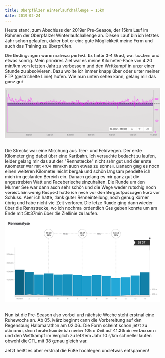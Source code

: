 ```yaml
---
title: Oberpfälzer Winterlaufchallenge – 15km
date: 2019-02-24
---
```

Heute stand, zum Abschluss der 2019er Pre-Season, der 15km Lauf im Rahmen der Oberpfälzer Winterlaufchallenge an. Diesen Lauf bin ich letztes Jahr schon gelaufen, daher bot er eine gute Möglichkeit meine Form und auch das Training zu überprüfen.

Die Bedingungen waren nahezu perfekt. Es hatte 3-4 Grad, war trocken und etwas sonnig. Mein primäres Ziel war es meine Kilometer-Pace von 4:20 min/km vom letzten Jahr zu verbessern und den Wettkampf in unter einer Stunde zu absolvieren. Dazu wollte ich immer knapp über oder unter meiner FTP (gestrichelte Linie) laufen. Wie man unten sehen kann, gelang mir das ganz gut.

![](/assets/images/Bildschirmfoto-2019-02-24-um-19.18.49.png)<br /><br />

Die Strecke war eine Mischung aus Teer- und Feldwegen. Der erste Kilometer ging dabei über eine Kartbahn. Ich versuchte bedacht zu laufen, leider gelang mir das auf der "Rennstrecke" nicht sehr gut und der erste Kilometer war mit 4:04 min/km auch etwas zu schnell. Danach ging es noch einen weiteren Kilometer leicht bergab und schön langsam pendelte ich mich im geplanten Bereich ein. Danach gelang es mir ganz gut die angestrebten Watt und Paceberieche einzuhalten. Die Runde um den Murner See war dann auch sehr schön und die Wege weder rutschig noch vereist. Ein wenig Respekt hatte ich noch vor den Bergaufpassagen kurz vor Schluss. Aber ich hatte, dank guter Renneinteilung, noch genug Körner übrig und habe nicht viel Zeit verloren. Die letze Runde ging dann wieder über die Rennstrecke, wo ich nochmal ordentlich Gas geben konnte um am Ende mit 58:37min über die Ziellinie zu laufen.

![](/assets/images/Bildschirmfoto-2019-02-24-um-19.25.42.png)<br /><br />

Nun ist die Pre-Season also vorbei und nächste Woche steht erstmal eine Ruhewoche an. Ab 05. März beginnt dann die Vorbereitung auf den Regensburg Halbmarathon am 02.06.. Die Form scheint schon jetzt zu stimmen, denn heute konnte ich meine 10km Zeit auf 41.28min verbessern und den Wettkampf im Verglich zu letztem Jahr 10 s/km schneller laufen obwohl die CTL mit 38 genau gleich war.

Jetzt heißt es aber erstmal die Füße hochlegen und etwas entspannen!<br /><br />
